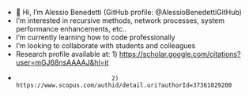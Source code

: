 - 👋 Hi, I’m Alessio Benedetti (GitHub profile: @AlessioBenedettiGitHub)
- I’m interested in recursive methods, network processes, system performance enhancements, etc..
- I’m currently learning how to code professionally
- I’m looking to collaborate with students and colleagues
- Research profile available at: 1) https://scholar.google.com/citations?user=mGJ68nsAAAAJ&hl=it
-                                2) https://www.scopus.com/authid/detail.uri?authorId=37361029200

<!---
AlessioBenedettiGitHub/AlessioBenedettiGitHub is a ✨ special ✨ repository because its `README.md` (this file) appears on your GitHub profile.
You can click the Preview link to take a look at your changes.
--->
